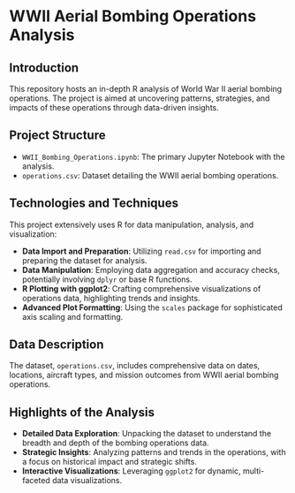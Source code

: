 # WWII Aerial Bombing Operations Analysis

## Introduction

This repository hosts an in-depth R analysis of World War II aerial bombing operations. The project is aimed at uncovering patterns, strategies, and impacts of these operations through data-driven insights.

## Project Structure

- `WWII_Bombing_Operations.ipynb`: The primary Jupyter Notebook with the analysis.
- `operations.csv`: Dataset detailing the WWII aerial bombing operations.

## Technologies and Techniques

This project extensively uses R for data manipulation, analysis, and visualization:

- **Data Import and Preparation**: Utilizing `read.csv` for importing and preparing the dataset for analysis.
- **Data Manipulation**: Employing data aggregation and accuracy checks, potentially involving `dplyr` or base R functions.
- **R Plotting with ggplot2**: Crafting comprehensive visualizations of operations data, highlighting trends and insights.
- **Advanced Plot Formatting**: Using the `scales` package for sophisticated axis scaling and formatting.

## Data Description

The dataset, `operations.csv`, includes comprehensive data on dates, locations, aircraft types, and mission outcomes from WWII aerial bombing operations.

## Highlights of the Analysis

- **Detailed Data Exploration**: Unpacking the dataset to understand the breadth and depth of the bombing operations data.
- **Strategic Insights**: Analyzing patterns and trends in the operations, with a focus on historical impact and strategic shifts.
- **Interactive Visualizations**: Leveraging `ggplot2` for dynamic, multi-faceted data visualizations.
